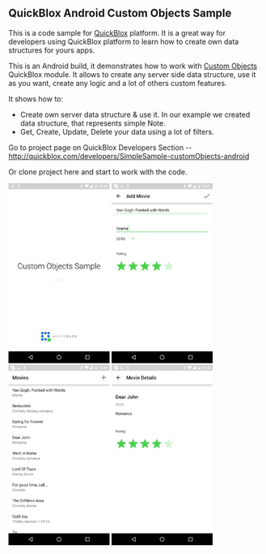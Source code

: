 ## QuickBlox Android Custom Objects Sample

This is a code sample for [QuickBlox](http://quickblox.com/) platform. It is a great way for developers using QuickBlox platform to learn how to create own data structures for yours apps.

This is an Android build, it demonstrates how to work with [Custom Objects](http://quickblox.com/developers/Custom_Objects) QuickBlox module.
It allows to create any server side data structure, use it as you want, create any logic and a lot of others custom features.

It shows how to:
<ul>
<li> Create own server data structure & use it. In our example we created data structure, that represents simple Note.</li>
<li> Get, Create, Update, Delete your data using a lot of filters. </li>
</ul>

Go to project page on QuickBlox Developers Section -- <http://quickblox.com/developers/SimpleSample-customObjects-android>

Or clone project here and start to work with the code.

<img src="screenshots/Custom1.png" width=200 />&nbsp;<img src="screenshots/Custom2.png" width=200 />&nbsp;<img src="screenshots/Custom3.png" width=200 />&nbsp;<img src="screenshots/Custom4.png" width=200 />
